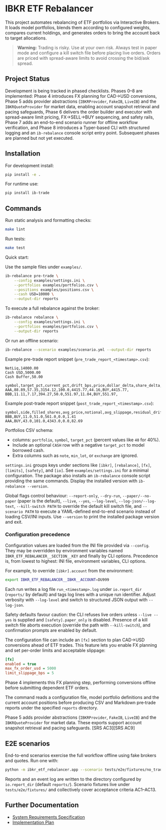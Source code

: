 # IBKR ETF Rebalancer

This project automates rebalancing of ETF portfolios via Interactive Brokers. It loads model portfolios, blends them according to configured weights, compares current holdings, and generates orders to bring the account back to target allocations.

> **Warning:** Trading is risky. Use at your own risk. Always test in paper mode and configure a kill switch file before placing live orders.
> Orders are priced with spread-aware limits to avoid crossing the bid/ask spread.

## Project Status

Development is being tracked in phased checklists. Phases 0–8 are implemented: Phase 4 introduces FX planning for CAD→USD conversions, Phase 5 adds provider abstractions (`IBKRProvider`, `FakeIB`, `LiveIB`) and the `IBKRQuoteProvider` for market data, enabling account snapshot retrieval and pacing safeguards, Phase 6 delivers the order builder and executor with spread-aware limit pricing, FX→SELL→BUY sequencing, and safety rails, Phase 7 adds an end-to-end scenario runner for offline workflow verification, and Phase 8 introduces a Typer-based CLI with structured logging and an `ib-rebalance` console script entry point. Subsequent phases are planned but not yet executed.

## Installation

For development install:

```bash
pip install -e .
```

For runtime use:

```bash
pip install ib-trade
```

## Commands

Run static analysis and formatting checks:

```bash
make lint
```

Run tests:

```bash
make test
```

Quick start:

Use the sample files under `examples/`.

```bash
ib-rebalance pre-trade \
    --config examples/settings.ini \
    --portfolios examples/portfolios.csv \
    --positions examples/positions.csv \
    --cash USD=10000 \
    --output-dir reports
```

To execute a full rebalance against the broker:

```bash
ib-rebalance rebalance \
    --config examples/settings.ini \
    --portfolios examples/portfolios.csv \
    --output-dir reports
```

Or run an offline scenario:

```bash
ib-rebalance --scenario examples/scenario.yml --output-dir reports
```

Example pre-trade report snippet (`pre_trade_report_<timestamp>.csv`):

```csv
NetLiq,14000.00
Cash USD,5000.00
Cash Buffer,50.00

symbol,target_pct,current_pct,drift_bps,price,dollar_delta,share_delta,side,est_notional,reason
AAA,88.89,57.35,3154.12,100.0,4415.77,44.16,BUY,4415.77,
BBB,11.11,7.17,394.27,50.0,551.97,11.04,BUY,551.97,
```

Example post-trade report snippet (`post_trade_report_<timestamp>.csv`):

```csv
symbol,side,filled_shares,avg_price,notional,avg_slippage,residual_drift_bps
BBB,BUY,11.0,51.0,561.0,0.0,1.41
AAA,BUY,43.0,101.0,4343.0,0.0,82.69
```

Portfolios CSV schema:

- columns: `portfolio`, `symbol`, `target_pct` (percent values like `40` for 40%).
- Include an optional `CASH` row with a negative `target_pct` to model borrowed cash.
- Extra columns such as `note`, `min_lot`, or `exchange` are ignored.

`settings.ini` groups keys under sections like `[ibkr]`, `[rebalance]`, `[fx]`, `[limits]`, `[safety]`, and `[io]`. See `examples/settings.ini` for a minimal configuration.
The package also installs an `ib-rebalance` console script providing the same
commands. Display the installed version with `ib-rebalance --version`.

Global flags control behaviour: `--report-only`, `--dry-run`,
`--paper/--no-paper` (paper is the default), `--live`, `--yes`,
`--log-level`, `--log-json/--log-text`, `--kill-switch PATH` to override the
default kill switch file, and `--scenario PATH` to execute a YAML-defined
end-to-end scenario instead of loading CSV/INI inputs. Use `--version` to print the
installed package version and exit.

### Configuration precedence

Configuration values are loaded from the INI file provided via `--config`. They
may be overridden by environment variables named
`IBKR_ETF_REBALANCER__SECTION__KEY` and finally by CLI options. Precedence is,
from lowest to highest: INI file, environment variables, CLI options.

For example, to override `[ibkr].account` from the environment:

```bash
export IBKR_ETF_REBALANCER__IBKR__ACCOUNT=DU999
```

Each run writes a log file `run_<timestamp>.log` under `io.report_dir`
(`reports/` by default) and tags log lines with a unique run identifier.
Adjust verbosity with `--log-level` and switch to structured JSON output with
`--log-json`.

Safety defaults favour caution: the CLI refuses live orders unless
`--live --yes` is supplied and `[safety].paper_only` is disabled. Presence of a
kill switch file aborts execution (override the path with `--kill-switch`),
and confirmation prompts are enabled by default.

The configuration file can include an `[fx]` section to plan CAD→USD conversions ahead of ETF trades. This feature lets you enable FX planning and set per-order limits and acceptable slippage:

```ini
[fx]
enabled = true
max_fx_order_usd = 5000
limit_slippage_bps = 5
```

Phase 4 implements this FX planning step, performing conversions offline before submitting dependent ETF orders.

The command reads a configuration file, model portfolio definitions and the
current account positions before producing CSV and Markdown pre‑trade reports
under the specified ``reports`` directory.

Phase 5 adds provider abstractions (`IBKRProvider`, `FakeIB`, `LiveIB`) and the
`IBKRQuoteProvider` for market data. These exports support account snapshot
retrieval and pacing safeguards. [SRS AC3][SRS AC9]

## E2E scenarios

End-to-end scenarios exercise the full workflow offline using fake brokers and
quotes. Run one with:

```bash
python -m ibkr_etf_rebalancer.app --scenario tests/e2e/fixtures/no_trade_within_band.yml
```

Reports and an event log are written to the directory configured by
`io.report_dir` (default `reports/`). Scenario fixtures live under
`tests/e2e/fixtures/` and collectively cover acceptance criteria AC1–AC13.

## Further Documentation

- [System Requirements Specification](srs.md)
- [Implementation Plan](plan.md)

